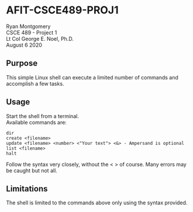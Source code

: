 # AFIT-CSCE489-PROJ1
Ryan Montgomery  
CSCE 489 - Project 1  
Lt Col George E. Noel, Ph.D.  
August 6 2020  

## Purpose
This simple Linux shell can execute a limited number of commands and accomplish a few tasks.

## Usage

Start the shell from a terminal.  
Available commands are:   

    dir  
    create <filename>  
    update <filename> <number> <"Your text"> <&> - Ampersand is optional  
    list <filename>  
    halt  

Follow the syntax very closely, without the < > of course. Many errors may be caught but not all.  


## Limitations
The shell is limited to the commands above only using the syntax provided.